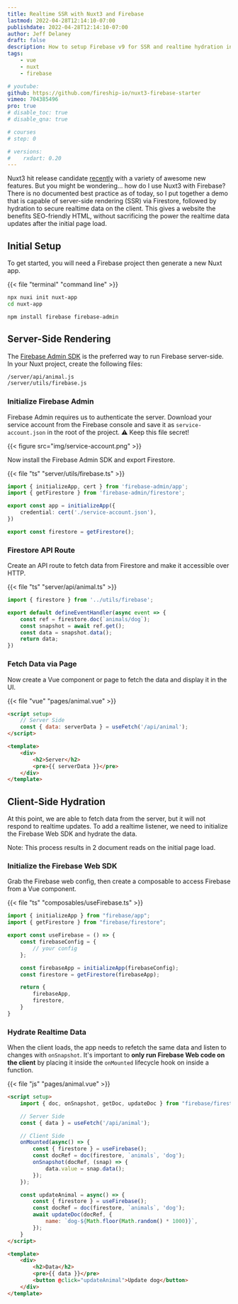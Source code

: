 ```yaml
---
title: Realtime SSR with Nuxt3 and Firebase
lastmod: 2022-04-28T12:14:10-07:00
publishdate: 2022-04-28T12:14:10-07:00
author: Jeff Delaney
draft: false
description: How to setup Firebase v9 for SSR and realtime hydration in Nuxt3
tags: 
    - vue
    - nuxt
    - firebase

# youtube: 
github: https://github.com/fireship-io/nuxt3-firebase-starter
vimeo: 704385496
pro: true
# disable_toc: true
# disable_qna: true

# courses
# step: 0

# versions:
#    rxdart: 0.20
---
```


Nuxt3 hit release candidate [recently](https://nuxtjs.org/announcements/nuxt3-rc/) with a variety of awesome new features. But you might be wondering... how do I use Nuxt3 with Firebase? There is no documented best practice as of today, so I put together a demo that is capable of server-side rendering (SSR) via Firestore, followed by hydration to secure realtime data on the client. This gives a website the benefits SEO-friendly HTML, without sacrificing the power the realtime data updates after the initial page load. 

## Initial Setup

To get started, you will need a Firebase project then generate a new Nuxt app. 

{{< file "terminal" "command line" >}}
```bash
npx nuxi init nuxt-app
cd nuxt-app

npm install firebase firebase-admin
```

## Server-Side Rendering

The [Firebase Admin SDK](https://firebase.google.com/docs/reference/admin) is the preferred way to run Firebase server-side. In your Nuxt project, create the following files:

```bash
/server/api/animal.js
/server/utils/firebase.js
```
### Initialize Firebase Admin

Firebase Admin requires us to authenticate the server. Download your service account from the Firebase console and save it as `service-account.json` in the root of the project. ⚠ Keep this file secret!

{{< figure src="img/service-account.png" >}}

Now install the Firebase Admin SDK and export Firestore. 


{{< file "ts" "server/utils/firebase.ts" >}}
```typescript
import { initializeApp, cert } from 'firebase-admin/app';
import { getFirestore } from 'firebase-admin/firestore';

export const app = initializeApp({
    credential: cert('./service-account.json'),
})

export const firestore = getFirestore();
```

### Firestore API Route

Create an API route to fetch data from Firestore and make it accessible over HTTP.

{{< file "ts" "server/api/animal.ts" >}}
```typescript
import { firestore } from '../utils/firebase';

export default defineEventHandler(async event => { 
    const ref = firestore.doc(`animals/dog`);
    const snapshot = await ref.get();
    const data = snapshot.data();
    return data;
})
```

### Fetch Data via Page

Now create a Vue component or page to fetch the data and display it in the UI. 

{{< file "vue" "pages/animal.vue" >}}
```html
<script setup>
    // Server Side
    const { data: serverData } = useFetch('/api/animal');
</script>

<template>
    <div>
        <h2>Server</h2>
        <pre>{{ serverData }}</pre>
    </div>
</template>
```

## Client-Side Hydration

At this point, we are able to fetch data from the server, but it will not respond to realtime updates. To add a realtime listener, we need to initialize the Firebase Web SDK and hydrate the data.

Note: This process results in 2 document reads on the initial page load. 

### Initialize the Firebase Web SDK

Grab the Firebase web config, then create a composable to access Firebase from a Vue component. 

{{< file "ts" "composables/useFirebase.ts" >}}
```typescript
import { initializeApp } from "firebase/app";
import { getFirestore } from "firebase/firestore";

export const useFirebase = () => {
    const firebaseConfig = {
        // your config
    };

    const firebaseApp = initializeApp(firebaseConfig);
    const firestore = getFirestore(firebaseApp);

    return {
        firebaseApp,
        firestore,
    }
}
```

### Hydrate Realtime Data

When the client loads, the app needs to refetch the same data and listen to changes with `onSnapshot`. It's important to **only run Firebase Web code on the client** by placing it inside the `onMounted` lifecycle hook on inside a function.

{{< file "js" "pages/animal.vue" >}}
```html
<script setup>
    import { doc, onSnapshot, getDoc, updateDoc } from "firebase/firestore";

    // Server Side
    const { data } = useFetch('/api/animal');

    // Client Side
    onMounted(async() => {
        const { firestore } = useFirebase();
        const docRef = doc(firestore, `animals`, 'dog');
        onSnapshot(docRef, (snap) => {
            data.value = snap.data();
        });
    });

    const updateAnimal = async() => {
        const { firestore } = useFirebase();
        const docRef = doc(firestore, `animals`, 'dog');
        await updateDoc(docRef, {
            name: `dog-${Math.floor(Math.random() * 1000)}`,
        });
    }
</script>

<template>
    <div>
        <h2>Data</h2>
        <pre>{{ data }}</pre>
        <button @click="updateAnimal">Update dog</button>
    </div>
</template>
```